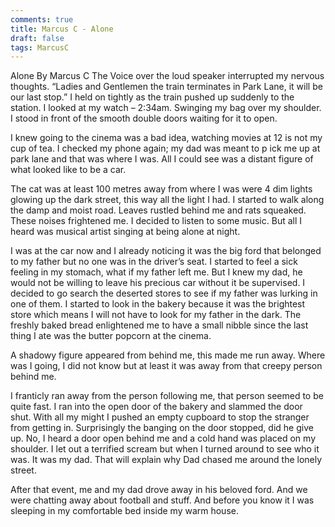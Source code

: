 ```yaml
---
comments: true
title: Marcus C - Alone
draft: false
tags: MarcusC
---
```

 
Alone 
By Marcus C
The Voice over the loud speaker interrupted my nervous thoughts. “Ladies and Gentlemen the train terminates in Park Lane, it will be our last stop.” I held on tightly as the train pushed up suddenly to the station. I looked at my watch – 2:34am. Swinging my bag over my shoulder. I stood in front of the smooth double doors waiting for it to open.
 
I knew going to the cinema was a bad idea, watching movies at 12 is not my cup of tea. I checked my phone again; my dad was meant to p ick me up at park lane and that was where I was. All I could see was a distant figure of what looked like to be a car.
 
The cat was at least 100 metres away from where I was were 4 dim lights glowing up the dark street, this way all the light I had. I started to walk along the damp and moist road. Leaves rustled behind me and rats squeaked. These noises frightened me. I decided to listen to some music. But all I heard was musical artist singing at being alone at night.
 
I was at the car now and I already noticing it was the big ford that belonged to my father but no one was in the driver’s seat. I started to feel a sick feeling in my stomach, what if my father left me. But I knew my dad, he would not be willing to leave his precious car without it be supervised. I decided to go search the deserted stores to see if my father was lurking in one of them. I started to look in the bakery because it was the brightest store which means I will not have to look for my father in the dark. The freshly baked bread enlightened me to have a small nibble since the last thing I ate was the butter popcorn at the cinema.
 
A shadowy figure appeared from behind me, this made me run away. Where was I going, I did not know but at least it was away from that creepy person behind me.
 
I franticly ran away from the person following me, that person seemed to be quite fast. I ran into the open door of the bakery and slammed the door shut. With all my might I pushed an empty cupboard to stop the stranger from getting in. Surprisingly the banging on the door stopped, did he give up. No, I heard a door open behind me and a cold hand was placed on my shoulder. I let out a terrified scream but when I turned around to see who it was. It was my dad. That will explain why Dad chased me around the lonely street.
 
After that event, me and my dad drove away in his beloved ford. And we were chatting away about football and stuff. And before you know it I was sleeping in my comfortable bed inside my warm house.    